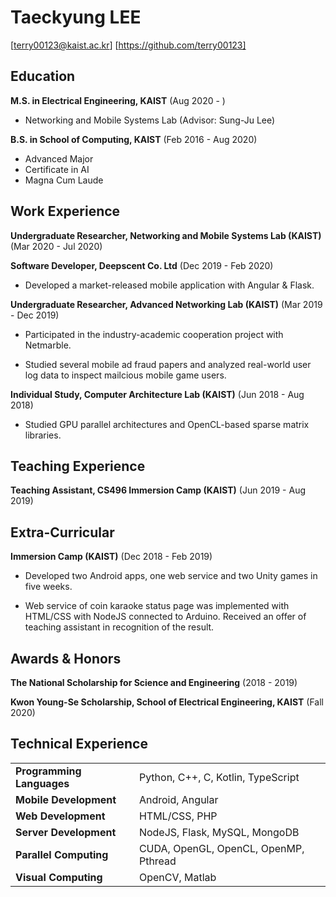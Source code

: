 Taeckyung LEE
=============

[terry00123@kaist.ac.kr] [https://github.com/terry00123]


Education
---------

**M.S. in Electrical Engineering, KAIST** (Aug 2020 - )

- Networking and Mobile Systems Lab (Advisor: Sung-Ju Lee)

**B.S. in School of Computing, KAIST** (Feb 2016 - Aug 2020)

- Advanced Major
- Certificate in AI
- Magna Cum Laude


Work Experience
---------------

**Undergraduate Researcher, Networking and Mobile Systems Lab (KAIST)** (Mar 2020 - Jul 2020)

**Software Developer, Deepscent Co. Ltd** (Dec 2019 - Feb 2020)

- Developed a market-released mobile application with Angular & Flask.

**Undergraduate Researcher, Advanced Networking Lab (KAIST)** (Mar 2019 - Dec 2019)

- Participated in the industry-academic cooperation project with Netmarble.

- Studied several mobile ad fraud papers and analyzed real-world user log data to inspect mailcious mobile game users.

**Individual Study, Computer Architecture Lab (KAIST)** (Jun 2018 - Aug 2018)

- Studied GPU parallel architectures and OpenCL-based sparse matrix libraries.


Teaching Experience
-------------------

**Teaching Assistant, CS496 Immersion Camp (KAIST)** (Jun 2019 - Aug 2019)


Extra-Curricular
----------------

**Immersion Camp (KAIST)** (Dec 2018 - Feb 2019)

- Developed two Android apps, one web service and two Unity games in five weeks.

- Web service of coin karaoke status page was implemented with HTML/CSS with NodeJS connected to Arduino. Received an offer of teaching assistant in recognition of the result.


Awards & Honors
---------------

**The National Scholarship for Science and Engineering** (2018 - 2019)

**Kwon Young-Se Scholarship, School of Electrical Engineering, KAIST** (Fall 2020)


Technical Experience
---------------------

| | |
|:---|:---|
| **Programming Languages** | Python, C++, C, Kotlin, TypeScript |
| **Mobile Development** | Android, Angular |
| **Web Development** | HTML/CSS, PHP |
| **Server Development** | NodeJS, Flask, MySQL, MongoDB |
| **Parallel Computing** | CUDA, OpenGL, OpenCL, OpenMP, Pthread |
| **Visual Computing** | OpenCV, Matlab |


<!--
**terry00123/terry00123** is a ✨ _special_ ✨ repository because its `README.md` (this file) appears on your GitHub profile.

Here are some ideas to get you started:

- 🔭 I’m currently working on ...
- 🌱 I’m currently learning ...
- 👯 I’m looking to collaborate on ...
- 🤔 I’m looking for help with ...
- 💬 Ask me about ...
- 📫 How to reach me: ...
- 😄 Pronouns: ...
- ⚡ Fun fact: ...
-->
